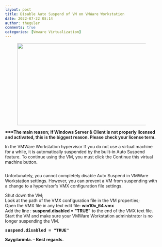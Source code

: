 ```yaml
---
layout: post
title: Disable Auto Suspend of VM on VMWare Workstation
date: 2022-07-22 08:14
author: theguler
comments: true
categories: [Vmware Virtualization]
---
```

<!-- wp:image {"id":1222,"width":483,"height":271,"sizeSlug":"large","linkDestination":"none"} -->
<figure class="wp-block-image size-large is-resized"><img src="https://farukguler.com/assets/post_images/logo-vmware.webp?w=800" alt="" class="wp-image-1222" width="483" height="271" /></figure>
<!-- /wp:image -->

<!-- wp:paragraph -->
<p><strong>***The main reason; If Windows Server &amp; Client is not properly licensed and activated, this is the biggest reason. Please check your license term.</strong></p>
<!-- /wp:paragraph -->

<!-- wp:paragraph -->
<p>In the VMWare Workstation hypervisor If you do not use a virtual machine for a while, it is automatically suspended by the built-in Auto Suspend feature. To continue using the VM, you must click the Continue this virtual machine button.</p>
<!-- /wp:paragraph -->

<!-- wp:image {"id":3637,"sizeSlug":"large","linkDestination":"none"} -->
<figure class="wp-block-image size-large"><img src="https://farukguler.com/assets/post_images/suspend_no.jpg?w=709" alt="" class="wp-image-3637" /></figure>
<!-- /wp:image -->

<!-- wp:paragraph -->
<p>Unfortunately, you cannot completely disable Auto Suspend in VMWare Workstation settings. However, you can prevent a VM from suspending with a change to a hypervisor's VMX configuration file settings.</p>
<!-- /wp:paragraph -->

<!-- wp:paragraph -->
<p>Shut down the VM;<br>Look at the path of the VMX configuration file in the VM properties;<br>Open the VMX file in any text edit file: <strong>win10x_64.vmx</strong><br>Add the line : <strong>suspend.disabled = "TRUE"</strong> to the end of the VMX text file.<br>Start the VM and make sure your VMWare Workstation administrator is no longer suspending the VM.</p>
<!-- /wp:paragraph -->

<!-- wp:preformatted -->
<pre class="wp-block-preformatted"><strong>suspend.disabled = "TRUE"</strong></pre>
<!-- /wp:preformatted -->

<!-- wp:paragraph -->
<p><strong>Saygılarımla. – Best regards.</strong></p>
<!-- /wp:paragraph -->

